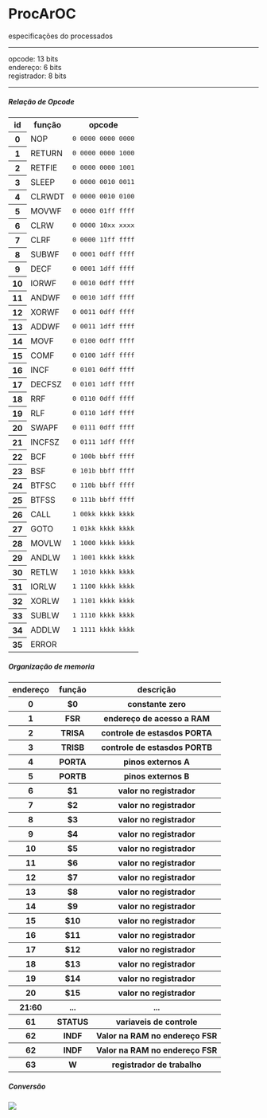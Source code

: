 # ProcArOC

especificações do processados

<hr>

opcode: 13 bits <br />
endereço: 6 bits <br />
registrador: 8 bits <br />

<hr>

<h5> Relação de Opcode</h5>

<table style="width:100%">
	<tr>
		<th>id</th>
		<th>função</th>
    		<th>opcode</th>
  	</tr>
  	<tr>
		<th>0</th>
    		<td>NOP</td>
    		<td><tt>0 0000 0000 0000</tt></td>
  	</tr>
  	<tr>
		<th>1</th>
    		<td>RETURN</td>
    		<td><tt>0 0000 0000 1000</tt></td>
  	</tr>
  	<tr>
		<th>2</th>
    		<td>RETFIE</td>
    		<td><tt>0 0000 0000 1001</tt></td>
  	</tr>
  	<tr>
		<th>3</th>
    		<td>SLEEP</td>
    		<td><tt>0 0000 0010 0011</tt></td>
  	</tr>
  	<tr>
		<th>4</th>
    		<td>CLRWDT</td>
    		<td><tt>0 0000 0010 0100</tt></td>
  	</tr>
  	<tr>
		<th>5</th>
    		<td>MOVWF</td>
    		<td><tt>0 0000 01ff ffff</tt></td>
  	</tr>
  	<tr>
		<th>6</th>
    		<td>CLRW</td>
    		<td><tt>0 0000 10xx xxxx</tt></td>
  	</tr>
	<tr>
		<th>7</th>
    		<td>CLRF</td>
		<td><tt>0 0000 11ff ffff</tt></td>
  	</tr>
  	<tr>
		<th>8</th>
    		<td>SUBWF</td>
    		<td><tt>0 0001 0dff ffff</tt></td>
  	</tr>
  	<tr>
		<th>9</th>
    		<td>DECF</td>
    		<td><tt>0 0001 1dff ffff</tt></td>
  	</tr>
  	<tr>
		<th>10</th>
    		<td>IORWF</td>
    		<td><tt>0 0010 0dff ffff</tt></td>
  	</tr>
  	<tr>
		<th>11</th>
    		<td>ANDWF</td>
    		<td><tt>0 0010 1dff ffff</tt></td>
  	</tr>
  	<tr>
		<th>12</th>
    		<td>XORWF</td>
    		<td><tt>0 0011 0dff ffff</tt></td>
  	</tr>
  	<tr>
		<th>13</th>
    		<td>ADDWF</td>
    		<td><tt>0 0011 1dff ffff</tt></td>
  	</tr>
  	<tr>
		<th>14</th>
    		<td>MOVF</td>
    		<td><tt>0 0100 0dff ffff</tt></td>
  	</tr>
  	<tr>
		<th>15</th>
    		<td>COMF</td>
    		<td><tt>0 0100 1dff ffff</tt></td>
  	</tr>
  	<tr>
		<th>16</th>
    		<td>INCF</td>
    		<td><tt>0 0101 0dff ffff</tt></td>
  	</tr>
  	<tr>
		<th>17</th>
    		<td>DECFSZ</td>
    		<td><tt>0 0101 1dff ffff</tt></td>
  	</tr>
  	<tr>
		<th>18</th>
    		<td>RRF</td>
    		<td><tt>0 0110 0dff ffff</tt></td>
  	</tr>
  	<tr>
		<th>19</th>
    		<td>RLF</td>
    		<td><tt>0 0110 1dff ffff</tt></td>
  	</tr>
  	<tr>
		<th>20</th>
    		<td>SWAPF</td>
    		<td><tt>0 0111 0dff ffff</tt></td>
  	</tr>
  	<tr>
		<th>21</th>
    		<td>INCFSZ</td>
    		<td><tt>0 0111 1dff ffff</tt></td>
  	</tr>
  	<tr>
		<th>22</th>
    		<td>BCF</td>
    		<td><tt>0 100b bbff ffff</tt></td>
  	</tr>
  	<tr>
		<th>23</th>
    		<td>BSF</td>
    		<td><tt>0 101b bbff ffff</tt></td>
  	</tr>
  	<tr>
		<th>24</th>
    		<td>BTFSC</td>
    		<td><tt>0 110b bbff ffff</tt></td>
  	</tr>
  	<tr>
		<th>25</th>
    		<td>BTFSS</td>
    		<td><tt>0 111b bbff ffff</tt></td>
  	</tr>
  	<tr>
		<th>26</th>
    		<td>CALL</td>
    		<td><tt>1 00kk kkkk kkkk</tt></td>
  	</tr>
  	<tr>
		<th>27</th>
    		<td>GOTO</td>
    		<td><tt>1 01kk kkkk kkkk</tt></td>
  	</tr>
  	<tr>
		<th>28</th>
    		<td>MOVLW</td>
    		<td><tt>1 1000 kkkk kkkk</tt></td>
  	</tr>
  	<tr>
		<th>29</th>
    		<td>ANDLW</td>
    		<td><tt>1 1001 kkkk kkkk</tt></td>
  	</tr>
  	<tr>
		<th>30</th>
    		<td>RETLW</td>
    		<td><tt>1 1010 kkkk kkkk</tt></td>
  	</tr>
  	<tr>
		<th>31</th>
    		<td>IORLW</td>
    		<td><tt>1 1100 kkkk kkkk</tt></td>
  	</tr>
  	<tr>
		<th>32</th>
    		<td>XORLW</td>
    		<td><tt>1 1101 kkkk kkkk</tt></td>
  	</tr>
  	<tr>
		<th>33</th>
    		<td>SUBLW</td>
    		<td><tt>1 1110 kkkk kkkk</tt></td>
  	</tr>
  	<tr>
		<th>34</th>
    		<td>ADDLW</td>
    		<td><tt>1 1111 kkkk kkkk</tt></td>
  	</tr>
    <tr>
    <th>35</th>
        <td>ERROR</td>
        <td></td>
    </tr>
</table> 

<h5> Organização de memoria</h5>

<table style="width:100%">
	<tr>
		<th>endereço</th>
		<th>função</th>
    		<th>descrição</th>
  	</tr>
	<tr>
		<th>0</th>
		<th>$0</th>
    		<th>constante zero</th>
  	</tr>
	<tr>
		<th>1</th>
		<th>FSR</th>
    		<th>endereço de acesso a RAM</th>
  	</tr>
	<tr>
		<th>2</th>
		<th>TRISA</th>
    		<th>controle de estasdos PORTA</th>
  	</tr>
	<tr>
		<th>3</th>
		<th>TRISB</th>
    		<th>controle de estasdos PORTB</th>
  	</tr>
	<tr>
		<th>4</th>
		<th>PORTA</th>
    		<th>pinos externos A</th>
  	</tr>
	<tr>
		<th>5</th>
		<th>PORTB</th>
    		<th>pinos externos B</th>
  	</tr>
	<tr>
		<th>6</th>
		<th>$1</th>
    		<th>valor no registrador</th>
  	</tr>
	<tr>
		<th>7</th>
		<th>$2</th>
    		<th>valor no registrador</th>
  	</tr>
	<tr>
		<th>8</th>
		<th>$3</th>
    		<th>valor no registrador</th>
  	</tr>
	<tr>
		<th>9</th>
		<th>$4</th>
    		<th>valor no registrador</th>
  	</tr>
	<tr>
		<th>10</th>
		<th>$5</th>
    		<th>valor no registrador</th>
  	</tr>
	<tr>
		<th>11</th>
		<th>$6</th>
    		<th>valor no registrador</th>
  	</tr>
	<tr>
		<th>12</th>
		<th>$7</th>
    		<th>valor no registrador</th>
  	</tr>
	<tr>
		<th>13</th>
		<th>$8</th>
    		<th>valor no registrador</th>
  	</tr>
	<tr>
		<th>14</th>
		<th>$9</th>
    		<th>valor no registrador</th>
  	</tr>
	<tr>
		<th>15</th>
		<th>$10</th>
    		<th>valor no registrador</th>
  	</tr>
	<tr>
		<th>16</th>
		<th>$11</th>
    		<th>valor no registrador</th>
  	</tr>
	<tr>
		<th>17</th>
		<th>$12</th>
    		<th>valor no registrador</th>
  	</tr>
	<tr>
		<th>18</th>
		<th>$13</th>
    		<th>valor no registrador</th>
  	</tr>
	<tr>
		<th>19</th>
		<th>$14</th>
    		<th>valor no registrador</th>
  	</tr>
	<tr>
		<th>20</th>
		<th>$15</th>
    		<th>valor no registrador</th>
  	</tr>
	<tr>
		<th>21:60</th>
		<th>...</th>
    		<th>...</th>
  	</tr>
	<tr>
		<th>61</th>
		<th>STATUS</th>
    		<th>variaveis de controle</th>
  	</tr>
	<tr>
	<tr>
		<th>62</th>
		<th>INDF</th>
    		<th>Valor na RAM no endereço FSR</th>
  	</tr>
		<th>62</th>
		<th>INDF</th>
    		<th>Valor na RAM no endereço FSR</th>
  	</tr>
	<tr>
		<th>63</th>
		<th>W</th>
    		<th>registrador de trabalho</th>
  	</tr>
</table> 

<h5>Conversão</h5>
<img src="http://redirect.viglink.com/?format=go&jsonp=vglnk_152842405906911&key=172579b97fa4d5e8c1a3c2918a03e499&libId=ji5c7yd801012xfz000DAc0q09t6i&loc=http%3A%2F%2Fhdl-fpga.blogspot.com%2F2011%2F06%2Fieeenumericstdall-funciones-de.html&v=1&out=http%3A%2F%2F4.bp.blogspot.com%2F-p0tEPSEQRds%2FTga9s9-EjXI%2FAAAAAAAABXw%2FC4XqIE2AtnY%2Fs1600%2FTypes_Conversion_Diagram.png&ref=https%3A%2F%2Fwww.google.com%2F&title=Dise%C3%B1o%20de%20Sistemas%20Digitales%20Avanzados%20con%20VHDL-FPGA%3A%20ieee.numeric_std.all%20-%20Funciones%20de%20Conversi%C3%B3n%20%2F%20Cast&txt=">
